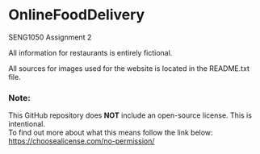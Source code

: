 # OnlineFoodDelivery
SENG1050 Assignment 2

All information for restaurants is entirely fictional.

All sources for images used for the website is located in the README.txt file.

### Note:
This GitHub repository does **NOT** include an open-source license. This is intentional.  
To find out more about what this means follow the link below:<br>
https://choosealicense.com/no-permission/
